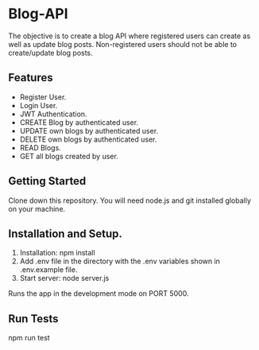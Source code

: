 # Blog-API
The objective is to create a blog API where registered users can create as well as update blog posts. Non-registered users should not be able to create/update blog posts.


## Features
- Register User.
- Login User.
- JWT Authentication.
- CREATE Blog by authenticated user.
- UPDATE own blogs by authenticated user.
- DELETE own blogs by authenticated user.
- READ Blogs.
- GET all blogs created by user.


## Getting Started
Clone down this repository. You will need node.js and git installed globally on your machine.

## Installation and Setup.
  1. Installation: npm install
  2. Add .env file in the directory with the .env variables shown in .env.example file.
  3. Start server: node server.js
  
Runs the app in the development mode on PORT 5000.

## Run Tests
npm run test



